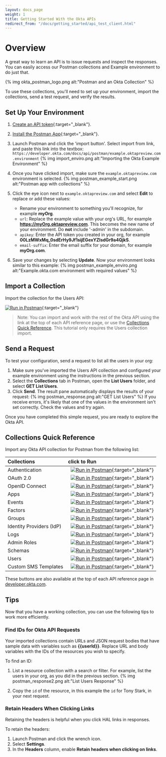 ```yaml
---
layout: docs_page
weight: 1
title: Getting Started With the Okta APIs
redirect_from: "/docs/getting_started/api_test_client.html"
---
```


# Overview

A great way to learn an API is to issue requests and inspect the responses. You can easily access our Postman collections and Example environment to do just that.

{% img okta_postman_logo.png alt:"Postman and an Okta Collection" %}

To use these collections, you'll need to set up your environment, import the collections, send a test request, and verify the results.

## Set Up Your Environment

1. [Create an API token](getting_a_token.html){:target="_blank"}.
2. [Install the Postman App](https://www.getpostman.com/apps){:target="_blank"}.
3. Launch Postman and click the 'import button'. Select import from link, and paste this link into the textbox: `https://developer.okta.com/docs/api/postman/example.oktapreview.com.environment`
    {% img import_enviro.png alt:"Importing the Okta Example Environment" %}

4. Once you have clicked import, make sure the `example.oktapreview.com` environment is selected.
    {% img postman_example_start.png alt:"Postman app with collections" %}

5. Click the eye icon next to `example.oktapreview.com` and select **Edit** to replace or add these values:
    * Rename your environment to something you'll recognize, for example **myOrg**.
    * `url`: Replace the example value with your org's URL, for example **https://myOrg.oktapreview.com**. This becomes the new name of your environment. Do **not** include '-admin' in the subdomain.
    * `apikey`: Enter the API token you created in your org, for example **00LzMWxMq_0sdErHy9Jf1sijEGexYZlsdGr9a4QjkS**.
    * `email-suffix`: Enter the email suffix for your domain, for example **myOrg.com**.

6. Save your changes by selecting **Update**. Now your environment looks similar to this example:
    {% img postman_example_enviro.png alt:"Example.okta.com environment with required values" %}

## Import a Collection

Import the collection for the Users API:

[![Run in Postman](https://run.pstmn.io/button.svg)](https://app.getpostman.com/run-collection/78060451b3ba309f5bcf){:target="_blank"}

> Note: You can import and work with the rest of the Okta API using the link at the top of each API reference page,
or use the [Collections Quick Reference](#collections-quick-reference). This tutorial only requires the Users collection import.

## Send a Request

To test your configuration, send a request to list all the users in your org:

1. Make sure you've imported the Users API collection and configured your example environment using the instructions in the previous section.
2. Select the **Collections** tab in Postman, open the **List Users** folder, and select **GET List Users**.
3. Click **Send**. The result pane automatically displays the results of your request:
    {% img postman_response.png alt:"GET List Users" %}
    If you receive errors, it's likely that one of the values in the environment isn't set correctly. Check the values and try again.

Once you have completed this simple request, you are ready to explore the Okta API.

## Collections Quick Reference

Import any Okta API collection for Postman from the following list:

| Collections              | click to Run                                                                                                                            |
|:-------------------------|:----------------------------------------------------------------------------------------------------------------------------------------|
| Authentication           |   [![Run in Postman](https://run.pstmn.io/button.svg)](https://app.getpostman.com/run-collection/07df454531c56cb5fe71){:target="_blank"} |
| OAuth 2.0                |   [![Run in Postman](https://run.pstmn.io/button.svg)](https://app.getpostman.com/run-collection/ff6b1f58429d74ff1cfd){:target="_blank"} |
| OpenID Connect           |   [![Run in Postman](https://run.pstmn.io/button.svg)](https://app.getpostman.com/run-collection/57ec0b23a21999f96f2d){:target="_blank"} |
| Apps                     |   [![Run in Postman](https://run.pstmn.io/button.svg)](https://app.getpostman.com/run-collection/4b283a9afed50a1ccd6b){:target="_blank"} |
| Events                   |   [![Run in Postman](https://run.pstmn.io/button.svg)](https://app.getpostman.com/run-collection/44d6b3bbbbf674035a86){:target="_blank"} |
| Factors                  |   [![Run in Postman](https://run.pstmn.io/button.svg)](https://app.getpostman.com/run-collection/b055a859dbe24a54814a){:target="_blank"} |
| Groups                   |   [![Run in Postman](https://run.pstmn.io/button.svg)](https://app.getpostman.com/run-collection/c33a1f9fa8a44c481a6f){:target="_blank"} |
| Identity Providers (IdP) |   [![Run in Postman](https://run.pstmn.io/button.svg)](https://app.getpostman.com/run-collection/8438ef3445415386b407){:target="_blank"} |
| Logs                     |   [![Run in Postman](https://run.pstmn.io/button.svg)](https://app.getpostman.com/run-collection/8f19fc704561a8b44e27){:target="_blank"} |
| Admin Roles              |   [![Run in Postman](https://run.pstmn.io/button.svg)](https://app.getpostman.com/run-collection/5f91aaea133fe6c9cb8b){:target="_blank"} |
| Schemas                  |   [![Run in Postman](https://run.pstmn.io/button.svg)](https://app.getpostman.com/run-collection/443242e60287fb4b8d6d){:target="_blank"} |
| Users                    |   [![Run in Postman](https://run.pstmn.io/button.svg)](https://app.getpostman.com/run-collection/78060451b3ba309f5bcf){:target="_blank"} |
| Custom SMS Templates     |   [![Run in Postman](https://run.pstmn.io/button.svg)](https://app.getpostman.com/run-collection/d71f7946d8d56ccdaa06){:target="_blank"} |

These buttons are also available at the top of each API reference page in [developer.okta.com](/docs/api/resources/apps.html).

## Tips

Now that you have a working collection, you can use the following tips to work more efficiently.

### Find IDs for Okta API Requests

Your imported collections contain URLs and JSON request bodies that have sample data with variables such as **\{\{userId\}\}**.
Replace URL and body variables with the IDs of the resources you wish to specify.

To find an ID:

1. List a resource collection with a search or filter. For example, list the users in your org, as you did in the previous section.
    {% img postman_response2.png alt:"List Users Response" %}

2. Copy the `id` of the resource, in this example the `id` for Tony Stark, in your next request.

### Retain Headers When Clicking Links

Retaining the headers is helpful when you click HAL links in responses.

To retain the headers:

1. Launch Postman and click the wrench icon.
2. Select **Settings**.
3. In the **Headers** column, enable **Retain headers when clicking on links**.
